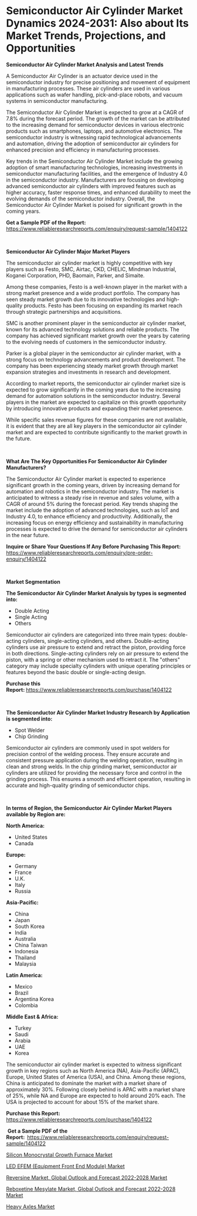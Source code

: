 <p><h1>Semiconductor Air Cylinder Market Dynamics 2024-2031: Also about Its Market Trends, Projections, and Opportunities</h1></p><p><strong>Semiconductor Air Cylinder Market Analysis and Latest Trends</strong></p>
<p><p>A Semiconductor Air Cylinder is an actuator device used in the semiconductor industry for precise positioning and movement of equipment in manufacturing processes. These air cylinders are used in various applications such as wafer handling, pick-and-place robots, and vacuum systems in semiconductor manufacturing.</p><p>The Semiconductor Air Cylinder Market is expected to grow at a CAGR of 7.8% during the forecast period. The growth of the market can be attributed to the increasing demand for semiconductor devices in various electronic products such as smartphones, laptops, and automotive electronics. The semiconductor industry is witnessing rapid technological advancements and automation, driving the adoption of semiconductor air cylinders for enhanced precision and efficiency in manufacturing processes.</p><p>Key trends in the Semiconductor Air Cylinder Market include the growing adoption of smart manufacturing technologies, increasing investments in semiconductor manufacturing facilities, and the emergence of Industry 4.0 in the semiconductor industry. Manufacturers are focusing on developing advanced semiconductor air cylinders with improved features such as higher accuracy, faster response times, and enhanced durability to meet the evolving demands of the semiconductor industry. Overall, the Semiconductor Air Cylinder Market is poised for significant growth in the coming years.</p></p>
<p><strong>Get a Sample PDF of the Report:&nbsp;</strong> <a href="https://www.reliableresearchreports.com/enquiry/request-sample/1404122">https://www.reliableresearchreports.com/enquiry/request-sample/1404122</a></p>
<p>&nbsp;</p>
<p><strong>Semiconductor Air Cylinder Major Market Players</strong></p>
<p><p>The semiconductor air cylinder market is highly competitive with key players such as Festo, SMC, Airtac, CKD, CHELIC, Mindman Industrial, Koganei Corporation, PHD, Baomain, Parker, and Simaite. </p><p>Among these companies, Festo is a well-known player in the market with a strong market presence and a wide product portfolio. The company has seen steady market growth due to its innovative technologies and high-quality products. Festo has been focusing on expanding its market reach through strategic partnerships and acquisitions.</p><p>SMC is another prominent player in the semiconductor air cylinder market, known for its advanced technology solutions and reliable products. The company has achieved significant market growth over the years by catering to the evolving needs of customers in the semiconductor industry.</p><p>Parker is a global player in the semiconductor air cylinder market, with a strong focus on technology advancements and product development. The company has been experiencing steady market growth through market expansion strategies and investments in research and development.</p><p>According to market reports, the semiconductor air cylinder market size is expected to grow significantly in the coming years due to the increasing demand for automation solutions in the semiconductor industry. Several players in the market are expected to capitalize on this growth opportunity by introducing innovative products and expanding their market presence.</p><p>While specific sales revenue figures for these companies are not available, it is evident that they are all key players in the semiconductor air cylinder market and are expected to contribute significantly to the market growth in the future.</p></p>
<p>&nbsp;</p>
<p><strong>What Are The Key Opportunities For Semiconductor Air Cylinder Manufacturers?</strong></p>
<p><p>The Semiconductor Air Cylinder market is expected to experience significant growth in the coming years, driven by increasing demand for automation and robotics in the semiconductor industry. The market is anticipated to witness a steady rise in revenue and sales volume, with a CAGR of around 5% during the forecast period. Key trends shaping the market include the adoption of advanced technologies, such as IoT and Industry 4.0, to enhance efficiency and productivity. Additionally, the increasing focus on energy efficiency and sustainability in manufacturing processes is expected to drive the demand for semiconductor air cylinders in the near future.</p></p>
<p><strong>Inquire or Share Your Questions If Any Before Purchasing This Report:</strong> <a href="https://www.reliableresearchreports.com/enquiry/pre-order-enquiry/1404122">https://www.reliableresearchreports.com/enquiry/pre-order-enquiry/1404122</a></p>
<p>&nbsp;</p>
<p><strong>Market Segmentation</strong></p>
<p><strong>The Semiconductor Air Cylinder Market Analysis by types is segmented into:</strong></p>
<p><ul><li>Double Acting</li><li>Single Acting</li><li>Others</li></ul></p>
<p><p>Semiconductor air cylinders are categorized into three main types: double-acting cylinders, single-acting cylinders, and others. Double-acting cylinders use air pressure to extend and retract the piston, providing force in both directions. Single-acting cylinders rely on air pressure to extend the piston, with a spring or other mechanism used to retract it. The "others" category may include specialty cylinders with unique operating principles or features beyond the basic double or single-acting design.</p></p>
<p><strong>Purchase this Report:&nbsp;</strong><a href="https://www.reliableresearchreports.com/purchase/1404122">https://www.reliableresearchreports.com/purchase/1404122</a></p>
<p>&nbsp;</p>
<p><strong>The Semiconductor Air Cylinder Market Industry Research by Application is segmented into:</strong></p>
<p><ul><li>Spot Welder</li><li>Chip Grinding</li></ul></p>
<p><p>Semiconductor air cylinders are commonly used in spot welders for precision control of the welding process. They ensure accurate and consistent pressure application during the welding operation, resulting in clean and strong welds. In the chip grinding market, semiconductor air cylinders are utilized for providing the necessary force and control in the grinding process. This ensures a smooth and efficient operation, resulting in accurate and high-quality grinding of semiconductor chips.</p></p>
<p>&nbsp;</p>
<p><strong>In terms of Region, the Semiconductor Air Cylinder Market Players available by Region are:</strong></p>
<p>
    <p> <strong> North America: </strong>
        <ul>
            <li>United States</li>
            <li>Canada</li>
        </ul>
        </p> 
    <p> <strong> Europe: </strong>
        <ul>
            <li>Germany</li>
            <li>France</li>
            <li>U.K.</li>
            <li>Italy</li>
            <li>Russia</li>
        </ul>
        </p> 
    <p> <strong> Asia-Pacific: </strong>
        <ul>
            <li>China</li>
            <li>Japan</li>
            <li>South Korea</li>
            <li>India</li>
            <li>Australia</li>
            <li>China Taiwan</li>
            <li>Indonesia</li>
            <li>Thailand</li>
            <li>Malaysia</li>
        </ul>
        </p> 
    <p> <strong> Latin America: </strong>
        <ul>
            <li>Mexico</li>
            <li>Brazil</li>
            <li>Argentina Korea</li>
            <li>Colombia</li>
        </ul>
        </p> 
    <p> <strong> Middle East & Africa: </strong>
        <ul>
            <li>Turkey</li>
            <li>Saudi</li>
            <li>Arabia</li>
            <li>UAE</li>
            <li>Korea</li>
        </ul>
    </p>
    </p>
<p><p>The semiconductor air cylinder market is expected to witness significant growth in key regions such as North America (NA), Asia-Pacific (APAC), Europe, United States of America (USA), and China. Among these regions, China is anticipated to dominate the market with a market share of approximately 30%. Following closely behind is APAC with a market share of 25%, while NA and Europe are expected to hold around 20% each. The USA is projected to account for about 15% of the market share.</p></p>
<p><strong>Purchase this Report: </strong><a href="https://www.reliableresearchreports.com/purchase/1404122">https://www.reliableresearchreports.com/purchase/1404122</a></p>
<p>&nbsp;<strong>Get a Sample PDF of the Report:&nbsp;&nbsp;</strong><a href="https://www.reliableresearchreports.com/enquiry/request-sample/1404122">https://www.reliableresearchreports.com/enquiry/request-sample/1404122</a></p>
<p><strong></strong></p>
<p><p><a href="https://issuu.com/reportprime-2/docs/silicon-monocrystal-growth-furnace-market-size-203">Silicon Monocrystal Growth Furnace Market</a></p><p><a href="https://github.com/okotobwrhuteie/Market-Research-Report-List-1/blob/main/led-efem-equipment-front-end-module-market.md">LED EFEM (Equipment Front End Module) Market</a></p><p><a href="https://silk-columnist-571.notion.site/Reversine-Market-Global-Outlook-and-Forecast-2022-2028-Market-Size-Growth-and-Forecast-from-2024--dc2bd328cbd3439fb2158e094507b375">Reversine Market, Global Outlook and Forecast 2022-2028 Market</a></p><p><a href="https://glittery-fuchsia-86a.notion.site/Reboxetine-Mesylate-Market-Global-Outlook-and-Forecast-2022-2028-Market-Offer-Valuable-Insights-int-2e974938580645cab8f9445ede6a098e">Reboxetine Mesylate Market, Global Outlook and Forecast 2022-2028 Market</a></p><p><a href="https://view.publitas.com/reportprime-1/heavy-axles-market-challenges-opportunities-and-growth-drivers-and-major-market-players-forecasted-for-period-from-2024-2031/">Heavy Axles Market</a></p></p>